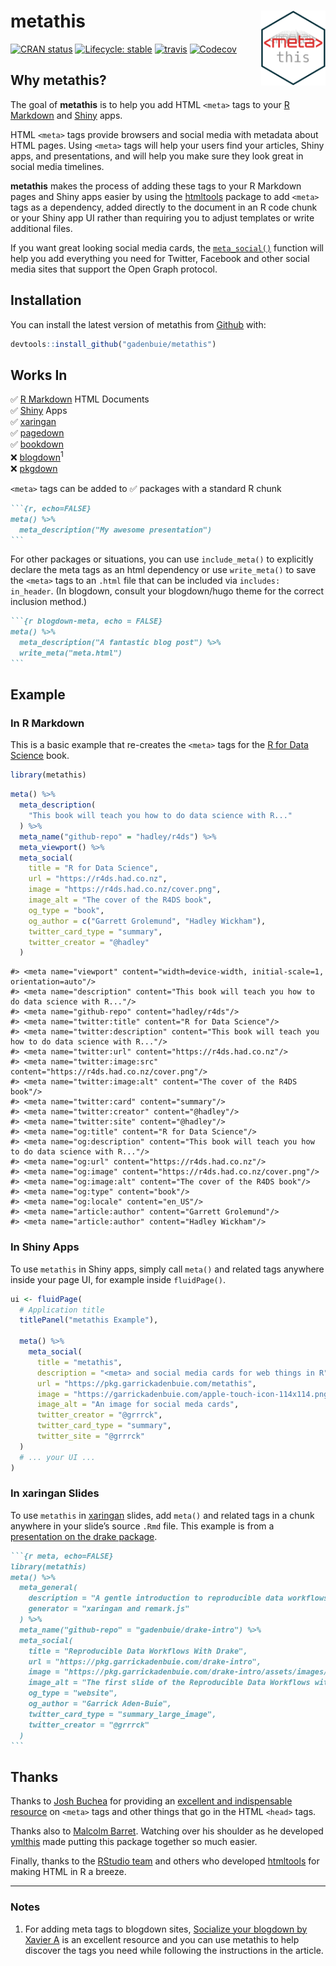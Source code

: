 
<!-- README.md is generated from README.Rmd. Please edit that file -->

# metathis <a href='https://pkg.garrickadenbuie.com/metathis'><img src='man/figures/logo.png' align="right" height="120" /></a>

<!-- badges: start -->

[![CRAN
status](https://www.r-pkg.org/badges/version/metathis)](https://CRAN.R-project.org/package=metathis)
[![Lifecycle:
stable](https://img.shields.io/badge/lifecycle-stable-brightgreen.svg)](https://www.tidyverse.org/lifecycle/#stable)
[![travis](https://travis-ci.org/gadenbuie/metathis.svg?branch=master)](https://travis-ci.org/gadenbuie/metathis)
[![Codecov](https://img.shields.io/codecov/c/github/gadenbuie/metathis)](https://codecov.io/github/gadenbuie/metathis)
<!-- badges: end -->

## Why metathis?

The goal of **metathis** is to help you add HTML `<meta>` tags to your
[R Markdown](https://rmarkdown.rstudio.com) and
[Shiny](https://shiny.rstudio.com) apps.

HTML `<meta>` tags provide browsers and social media with metadata about
HTML pages. Using `<meta>` tags will help your users find your articles,
Shiny apps, and presentations, and will help you make sure they look
great in social media timelines.

**metathis** makes the process of adding these tags to your R Markdown
pages and Shiny apps easier by using the
[htmltools](https://github.com/rstudio/htmltools) package to add
`<meta>` tags as a dependency, added directly to the document in an R
code chunk or your Shiny app UI rather than requiring you to adjust
templates or write additional files.

If you want great looking social media cards, the
[`meta_social()`](http://pkg.garrickadenbuie.com/metathis/reference/meta_social.html)
function will help you add everything you need for Twitter, Facebook and
other social media sites that support the Open Graph protocol.

## Installation

You can install the latest version of metathis from
[Github](https://github.com/gadenbuie/metathis) with:

``` r
devtools::install_github("gadenbuie/metathis")
```

## Works In

✅ [R Markdown](https://rmarkdown.rstudio.com) HTML Documents  
✅ [Shiny](https://shiny.rstudio.com) Apps  
✅ [xaringan](https://slides.yihui.name/xaringan)  
✅ [pagedown](https://github.com/rstudio/pagedown)  
✅ [bookdown](https://bookdown.org/)  
❌ [blogdown](https://bookdown.org/yihui/blogdown)<sup>1</sup>  
❌ [pkgdown](https://pkgdown.r-lib.org)

`<meta>` tags can be added to ✅ packages with a standard R chunk

```` markdown
```{r, echo=FALSE}
meta() %>% 
  meta_description("My awesome presentation")
```
````

For other packages or situations, you can use `include_meta()` to
explicitly declare the meta tags as an html dependency or use
`write_meta()` to save the `<meta>` tags to an `.html` file that can be
included via `includes: in_header`. (In blogdown, consult your
blogdown/hugo theme for the correct inclusion method.)

```` markdown
```{r blogdown-meta, echo = FALSE}
meta() %>% 
  meta_description("A fantastic blog post") %>% 
  write_meta("meta.html")
```
````

## Example

### In R Markdown

This is a basic example that re-creates the `<meta>` tags for the [R for
Data Science](https://r4ds.had.co.nz/) book.

``` r
library(metathis)
```

``` r
meta() %>%
  meta_description(
    "This book will teach you how to do data science with R..."
  ) %>% 
  meta_name("github-repo" = "hadley/r4ds") %>% 
  meta_viewport() %>% 
  meta_social(
    title = "R for Data Science",
    url = "https://r4ds.had.co.nz",
    image = "https://r4ds.had.co.nz/cover.png",
    image_alt = "The cover of the R4DS book",
    og_type = "book",
    og_author = c("Garrett Grolemund", "Hadley Wickham"),
    twitter_card_type = "summary",
    twitter_creator = "@hadley"
  )
```

    #> <meta name="viewport" content="width=device-width, initial-scale=1, orientation=auto"/>
    #> <meta name="description" content="This book will teach you how to do data science with R..."/>
    #> <meta name="github-repo" content="hadley/r4ds"/>
    #> <meta name="twitter:title" content="R for Data Science"/>
    #> <meta name="twitter:description" content="This book will teach you how to do data science with R..."/>
    #> <meta name="twitter:url" content="https://r4ds.had.co.nz"/>
    #> <meta name="twitter:image:src" content="https://r4ds.had.co.nz/cover.png"/>
    #> <meta name="twitter:image:alt" content="The cover of the R4DS book"/>
    #> <meta name="twitter:card" content="summary"/>
    #> <meta name="twitter:creator" content="@hadley"/>
    #> <meta name="twitter:site" content="@hadley"/>
    #> <meta name="og:title" content="R for Data Science"/>
    #> <meta name="og:description" content="This book will teach you how to do data science with R..."/>
    #> <meta name="og:url" content="https://r4ds.had.co.nz"/>
    #> <meta name="og:image" content="https://r4ds.had.co.nz/cover.png"/>
    #> <meta name="og:image:alt" content="The cover of the R4DS book"/>
    #> <meta name="og:type" content="book"/>
    #> <meta name="og:locale" content="en_US"/>
    #> <meta name="article:author" content="Garrett Grolemund"/>
    #> <meta name="article:author" content="Hadley Wickham"/>

### In Shiny Apps

To use `metathis` in Shiny apps, simply call `meta()` and related tags
anywhere inside your page UI, for example inside `fluidPage()`.

``` r
ui <- fluidPage(
  # Application title
  titlePanel("metathis Example"),
  
  meta() %>%
    meta_social(
      title = "metathis",
      description = "<meta> and social media cards for web things in R",
      url = "https://pkg.garrickadenbuie.com/metathis",
      image = "https://garrickadenbuie.com/apple-touch-icon-114x114.png",
      image_alt = "An image for social meda cards",
      twitter_creator = "@grrrck",
      twitter_card_type = "summary",
      twitter_site = "@grrrck"
  )
  # ... your UI ...
)
```

### In xaringan Slides

To use `metathis` in [xaringan](https://slides.yihui.name/xaringan)
slides, add `meta()` and related tags in a chunk anywhere in your
slide’s source `.Rmd` file. This example is from a [presentation on
the drake package](https://pkg.garrickadenbuie.com/drake-intro/).

```` markdown
```{r meta, echo=FALSE}
library(metathis)
meta() %>%
  meta_general(
    description = "A gentle introduction to reproducible data workflows with the {drake} package.",
    generator = "xaringan and remark.js"
  ) %>% 
  meta_name("github-repo" = "gadenbuie/drake-intro") %>% 
  meta_social(
    title = "Reproducible Data Workflows With Drake",
    url = "https://pkg.garrickadenbuie.com/drake-intro",
    image = "https://pkg.garrickadenbuie.com/drake-intro/assets/images/drake-intro-cover.jpg",
    image_alt = "The first slide of the Reproducible Data Workflows with drake presentation, featuring the drake hex logo and neatly ordered row of items on a desk (eraser, pencil, coffee cup, paperclips).",
    og_type = "website",
    og_author = "Garrick Aden-Buie",
    twitter_card_type = "summary_large_image",
    twitter_creator = "@grrrck"
  )
```
````

## Thanks

Thanks to [Josh Buchea](https://github.com/joshbuchea) for providing an
[excellent and indispensable
resource](https://github.com/joshbuchea/HEAD) on `<meta>` tags and other
things that go in the HTML `<head>` tags.

Thanks also to [Malcolm Barret](https://github.com/malcolmbarrett).
Watching over his shoulder as he developed
[ymlthis](https://r-lib.github.io/ymlthis) made putting this package
together so much easier.

Finally, thanks to the [RStudio team](https://github.com/rstudio) and
others who developed [htmltools](https://github.com/rstudio/htmltools)
for making HTML in R a breeze.

-----

### Notes

1.  For adding meta tags to blogdown sites, [Socialize your blogdown by
    Xavier
    A](https://xvrdm.github.io/2017/10/23/socialize-your-blogdown/) is
    an excellent resource and you can use metathis to help discover the
    tags you need while following the instructions in the article.
